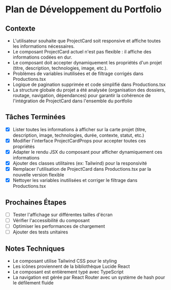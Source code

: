 # Plan de Développement du Portfolio

## Contexte
- L'utilisateur souhaite que ProjectCard soit responsive et affiche toutes les informations nécessaires.
- Le composant ProjectCard actuel n'est pas flexible : il affiche des informations codées en dur.
- Le composant doit accepter dynamiquement les propriétés d'un projet (titre, description, technologies, image, etc.).
- Problèmes de variables inutilisées et de filtrage corrigés dans Productions.tsx
- Logique de pagination supprimée et code simplifié dans Productions.tsx
- La structure globale du projet a été analysée (organisation des dossiers, routage, navigation, dépendances) pour garantir la cohérence de l'intégration de ProjectCard dans l'ensemble du portfolio

## Tâches Terminées
- [x] Lister toutes les informations à afficher sur la carte projet (titre, description, image, technologies, durée, contexte, statut, etc.)
- [x] Modifier l'interface ProjectCardProps pour accepter toutes ces propriétés
- [x] Adapter le rendu JSX du composant pour afficher dynamiquement ces informations
- [x] Ajouter des classes utilitaires (ex: Tailwind) pour la responsivité
- [x] Remplacer l'utilisation de ProjectCard dans Productions.tsx par la nouvelle version flexible
- [x] Nettoyer les variables inutilisées et corriger le filtrage dans Productions.tsx

## Prochaines Étapes
- [ ] Tester l'affichage sur différentes tailles d'écran
- [ ] Vérifier l'accessibilité du composant
- [ ] Optimiser les performances de chargement
- [ ] Ajouter des tests unitaires

## Notes Techniques
- Le composant utilise Tailwind CSS pour le styling
- Les icônes proviennent de la bibliothèque Lucide React
- Le composant est entièrement typé avec TypeScript
- La navigation est gérée par React Router avec un système de hash pour le défilement fluide
